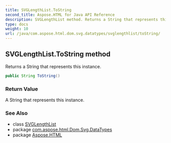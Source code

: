 ```yaml
---
title: SVGLengthList.ToString
second_title: Aspose.HTML for Java API Reference
description: SVGLengthList method. Returns a String that represents this instance
type: docs
weight: 10
url: /java/com.aspose.html.dom.svg.datatypes/svglengthlist/toString/
---
```

## SVGLengthList.ToString method

Returns a String that represents this instance.

```java
public String ToString()
```

### Return Value

A String that represents this instance.

### See Also

* class [SVGLengthList](../)
* package [com.aspose.html.Dom.Svg.DataTypes](../../svglengthlist/)
* package [Aspose.HTML](../../../)
